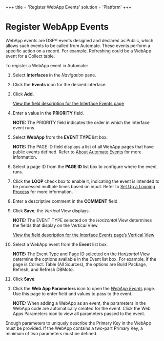 +++
title = 'Register WebApp Events'
solution = 'Platform'
+++

# Register WebApp Events

WebApp events are DSP® events designed and declared as Public, which
allows such events to be called from Automate. These events perform a
specific action on a record. For example, Refreshing could be a WebApp
event for a Collect table.

To register a WebApp event in Automate:

1.  Select **Interfaces** in the *Navigation* pane.

2.  Click the **Events** icon for the desired interface.

3.  Click **Add**.
    
    [View the field description for the Interface Events
    page](../Page_Desc/Interface_Events.htm)

4.  Enter a value in the **PRIORITY** field.
    
    **NOTE:** The PRIORITY field indicates the order in which the
    interface event runs.

5.  Select **WebApp** from the **EVENT TYPE** list box.
    
    **NOTE:** The PAGE ID field displays a list of all WebApp pages that
    have public events defined. Refer to [About Automate
    Events](About_Automate_Events.htm) for more information.

6.  Select a page ID from the **PAGE ID** list box to configure where
    the event runs.

7.  Click the **LOOP** check box to enable it, indicating the event is
    intended to be processed multiple times based on input. Refer to
    [Set Up a Looping Process](Set_up_a_Looping_Process.htm) for more
    information.

8.  Enter a descriptive comment in the **COMMENT** field.

9.  Click **Save**; the *Vertical* View displays.
    
    **NOTE:** The EVENT TYPE selected on the *Horizontal* View
    determines the fields that display on the *Vertical* View.
    
    [View the field description for the Interface Events page’s Vertical
    View](../Page_Desc/Interface_Events.htm#InterfaceEventsV)

10. Select a WebApp event from the **Event** list box.
    
    **NOTE:** The Event Type and Page ID selected on the *Horizontal*
    View determine the options available in the Event list box. For
    example, if the page is Collect: Table (All Sources), the options
    are Build Package, Refresh, and Refresh DBMoto.

11. Click **Save**.

<!-- end list -->

1.  Click the **Web App Parameters** icon to open the *[WebApp
    Events](../Page_Desc/WebApp_Event.htm)* page. Use this page to enter
    field and values to pass to the event.
    
    **NOTE:** When adding a WebApp as an event, the parameters in the
    WebApp code are automatically created for the event. Click the Web
    Apps Parameters icon to view all parameters passed to the event. 

Enough parameters to uniquely describe the Primary Key in the WebApp
must be provided. If the WebApp contains a two-part Primary Key, a
minimum of two parameters must be defined.
